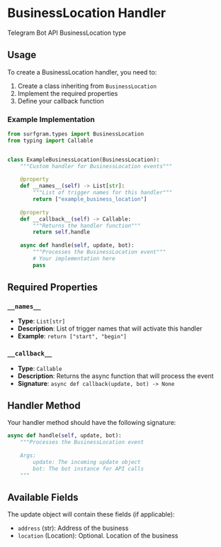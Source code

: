 # BusinessLocation Handler

Telegram Bot API BusinessLocation type

## Usage

To create a BusinessLocation handler, you need to:

1. Create a class inheriting from `BusinessLocation`
2. Implement the required properties
3. Define your callback function

### Example Implementation

```python
from surfgram.types import BusinessLocation
from typing import Callable


class ExampleBusinessLocation(BusinessLocation):
    """Custom handler for BusinessLocation events"""
    
    @property
    def __names__(self) -> List[str]:
        """List of trigger names for this handler"""
        return ["example_business_location"]
    
    @property
    def __callback__(self) -> Callable:
        """Returns the handler function"""
        return self.handle
    
    async def handle(self, update, bot):
        """Processes the BusinessLocation event"""
        # Your implementation here
        pass
```

## Required Properties

### `__names__`
- **Type**: `List[str]`
- **Description**: List of trigger names that will activate this handler
- **Example**: `return ["start", "begin"]`

### `__callback__`
- **Type**: `Callable`
- **Description**: Returns the async function that will process the event
- **Signature**: `async def callback(update, bot) -> None`

## Handler Method

Your handler method should have the following signature:

```python
async def handle(self, update, bot):
    """Processes the BusinessLocation event
    
    Args:
        update: The incoming update object
        bot: The bot instance for API calls
    """
```

## Available Fields

The update object will contain these fields (if applicable):

- `address` (str): Address of the business
- `location` (Location): Optional. Location of the business
